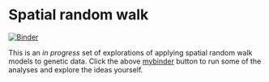 # Spatial random walk

[![Binder](https://mybinder.org/badge.svg)](https://mybinder.org/v2/gh/jhmarcus/spatial-random-walk/master)

This is an *in progress* set of explorations of applying spatial random walk
models to genetic data. Click the above [mybinder](https://mybinder.org/) button
to run some of the analyses and explore the ideas yourself.
